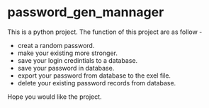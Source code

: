 # password_gen_mannager
This is a python project.
The function of this project are as follow - 
- creat a random password.
- make your existing more stronger.
- save your login credintials to a database.
- save your password in database.
- export your password from database to the exel file.
- delete your existing password records from database.

Hope you would like the project.

